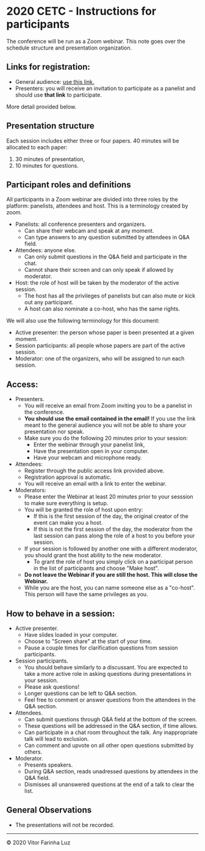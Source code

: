 # 2020 CETC - Instructions for participants

The conference will be run as a Zoom webinar. This note goes over the schedule structure and presentation organization.

## Links for registration:
* General audience: [use this link.](https://zoom.us/webinar/register/9515870863740/WN_ZtYIUomiRPigDbo28x1sdg)
* Presenters: you will receive an invitation to participate as a panelist and should use **that link** to participate.

More detail provided below.

## Presentation structure

Each session includes either three or four papers. 
40 minutes will be allocated to each paper:

1. 30 minutes of presentation,
2. 10 minutes for questions.

## Participant roles and definitions

All participants in a Zoom webinar are divided into three roles by the platform: panelists,  attendees and host. This is a terminology created by zoom.

* Panelists: all conference presenters and organizers.
  * Can share their webcam and speak at any moment.
  * Can type answers to any question submitted by attendees in Q&A field.
* Attendees: anyone else.
  * Can only submit questions in the Q&A field and participate in the chat.
  * Cannot share their screen and can only speak if allowed by moderator.
* Host: the role of host will be taken by the moderator of the active session.
  * The host has all the privileges of panelists but can also mute or kick out any participant.
  * A host can also nominate a co-host, who has the same rights.

We will also use the following terminology for this document:

* Active presenter: the person whose paper is been presented at a given moment.
* Session participants: all people whose papers are part of the active session.
* Moderator: one of the organizers, who will be assigned to run each session.


## Access:

* Presenters.
  * You will receive an email from Zoom inviting you to be a panelist in the conference.
  * **You should use the email contained in the email!** If you use the link meant to the general audience you will not be able to share your presentation nor speak.
  * Make sure you do the following 20 minutes prior to your session:
    * Enter the webinar through your panelist link,
    * Have the presentation open in your computer.
    * Have your webcam and microphone ready.
* Attendees:
  * Register through the public access link provided above.
  * Registration approval is automatic.
  * You will receive an email with a link to enter the webinar.
* Moderators:
  * Please enter the Webinar at least 20 minutes prior to your sesssion to make sure everything is setup.
  * You will be granted the role of host upon entry:
    * If this is the first session of the day, the original creator of the event can make you a host.
    * If this is not the first session of the day, the moderator from the last session can pass along the role of a host to you before your session.
  * If your session is followed by another one with a different moderator, you should grant the host ability to the new moderator.
    * To grant the role of host you simply click on a participat person in the list of participants and choose "Make host".
  * **Do not leave the Webinar if you are still the host. This will close the Webinar.**
  * While you are the host, you can name someone else as a "co-host". This person will have the same privileges as you.

## How to behave in a session:

* Active presenter.
  * Have slides loaded in your computer.
  * Choose to "Screen share" at the start of your time.
  * Pause a couple times for clarification questions from session participants.
* Session participants.
  * You should behave similarly to a discussant. You are expected to take a more active role in asking questions during presentations in your session.
  * Please ask questions!
  * Longer questions can be left to Q&A section.
  * Feel free to comment or answer questions from the attendees in the Q&A section.
* Attendees.
  * Can submit questions through Q&A field at the bottom of the screen.
  * These questions will be addressed in the Q&A section, if time allows. 
  * Can participate in a chat room throughout the talk. Any inappropriate talk will lead to exclusion.
  * Can comment and upvote on all other open questions submitted by others.
* Moderator.
  * Presents speakers.
  * During Q&A section, reads unadressed questions by attendees in the Q&A field.
  * Dismisses all unanswered questions at the end of a talk to clear the list.


## General Observations

* The presentations will not be recorded.

----

<div class="footer">
   &copy; 2020 Vitor Farinha Luz
</div>

